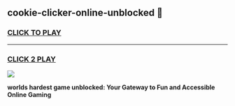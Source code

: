 
## cookie-clicker-online-unblocked 👋
<h3>
<a href="https://premium.freeplayer.one?title=cookie-clicker-online-unblocked&ref=14F">CLICK TO PLAY</a></h3>
<hr>

<h3>
<a href="https://premium.freeplayer.one?title=cookie-clicker-online-unblocked&ref=14F">CLICK 2 PLAY</a>
  
</h3>

<a href="https://premium.freeplayer.one?title=cookie-clicker-online-unblocked&ref=12F/"><img src="https://clearcache.store/games.png"></a>


**worlds hardest game unblocked: Your Gateway to Fun and Accessible Online Gaming**
